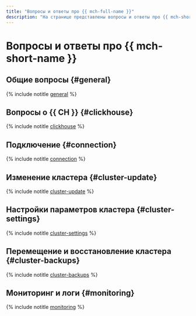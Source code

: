 ```yaml
---
title: "Вопросы и ответы про {{ mch-full-name }}"
description: "На странице представлены вопросы и ответы про {{ mch-short-name }}."
---
```


# Вопросы и ответы про {{ mch-short-name }}

## Общие вопросы {#general}

{% include notitle [general](../../_qa/managed-clickhouse/general.md) %}

## Вопросы о {{ CH }} {#clickhouse}

{% include notitle [clickhouse](../../_qa/managed-clickhouse/clickhouse.md) %}

## Подключение {#connection}

{% include notitle [connection](../../_qa/managed-clickhouse/connection.md) %}

## Изменение кластера {#cluster-update}

{% include notitle [cluster-update](../../_qa/managed-clickhouse/cluster-update.md) %}

## Настройки параметров кластера {#cluster-settings}

{% include notitle [cluster-settings](../../_qa/managed-clickhouse/cluster-settings.md) %}

## Перемещение и восстановление кластера {#cluster-backups}

{% include notitle [cluster-backups](../../_qa/managed-clickhouse/cluster-backups.md) %}

## Мониторинг и логи {#monitoring}

{% include notitle [monitoring](../../_qa/managed-clickhouse/monitoring.md) %}

